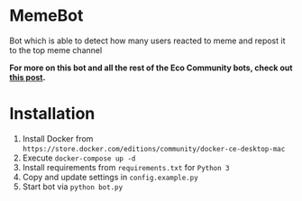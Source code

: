# MemeBot

Bot which is able to detect how many users reacted to meme and repost it to the top meme channel

**For more on this bot and all the rest of the Eco Community bots, check out [this post](https://echo.mirror.xyz/GlFuqSbTZOLDl0LA7eDa0Yibhqq6IHNUC48nd3WJZQw).**

# Installation
1. Install Docker from `https://store.docker.com/editions/community/docker-ce-desktop-mac`
2. Execute `docker-compose up -d`
2. Install requirements from `requirements.txt` for `Python 3`
3. Copy and update settings in `config.example.py`
4. Start bot via `python bot.py`
